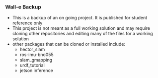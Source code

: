 ### Wall-e Backup
  - This is a backup of an on going project. It is published for student reference only
  - This project is not meant as a full working solution and may require cloning other repositories and editing many of the files for a working solution
  - other packages that can be cloned or installed include:
      - hector_slam
      - ros-imu-bno055
      - slam_gmapping
      - urdf_tutorial
      - jetson inference

